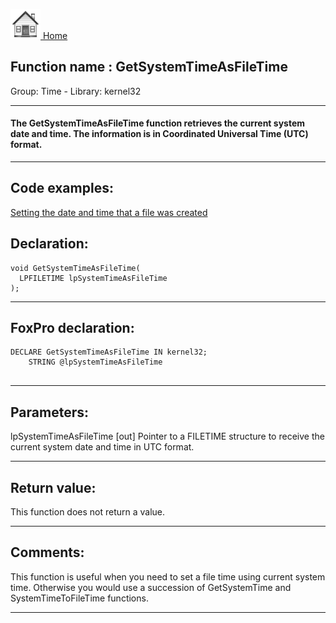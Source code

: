 [<img src="../../images/home.png"> Home ](https://github.com/VFPX/Win32API)  

## Function name : GetSystemTimeAsFileTime
Group: Time - Library: kernel32    
***  


#### The GetSystemTimeAsFileTime function retrieves the current system date and time. The information is in Coordinated Universal Time (UTC) format.
***  


## Code examples:
[Setting the date and time that a file was created](../../samples/sample_065.md)  

## Declaration:
```foxpro  
void GetSystemTimeAsFileTime(
  LPFILETIME lpSystemTimeAsFileTime
);  
```  
***  


## FoxPro declaration:
```foxpro  
DECLARE GetSystemTimeAsFileTime IN kernel32;
	STRING @lpSystemTimeAsFileTime
  
```  
***  


## Parameters:
lpSystemTimeAsFileTime 
[out] Pointer to a FILETIME structure to receive the current system date and time in UTC format.  
***  


## Return value:
This function does not return a value.  
***  


## Comments:
This function is useful when you need to set a file time using current system time. Otherwise you would use a succession of GetSystemTime and SystemTimeToFileTime functions.  
  
***  

